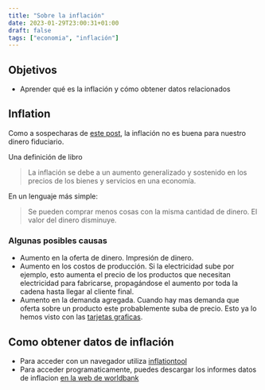 ```yaml
---
title: "Sobre la inflación"
date: 2023-01-29T23:00:31+01:00
draft: false
tags: ["economia", "inflación"]
---
```


## Objetivos

* Aprender qué es la inflación y cómo obtener datos relacionados

## Inflation

Como a sospecharas de [este post](https://jesusnoseq.com/en/posts/investment/), la inflación no es buena para nuestro dinero fiduciario.

Una definición de libro
> La inflación se debe a un aumento generalizado y sostenido en los precios de los bienes y servicios en una economía.

En un lenguaje más simple:
> Se pueden comprar menos cosas con la misma cantidad de dinero. El valor del dinero disminuye.

### Algunas posibles causas

* Aumento en la oferta de dinero. Impresión de dinero.
* Aumento en los costos de producción. Si la electricidad sube por ejemplo, esto aumenta el precio de los productos que necesitan electricidad para fabricarse, propagándose el aumento por toda la cadena hasta llegar al cliente final.
* Aumento en la demanda agregada. Cuando hay mas demanda que oferta sobre un producto este probablemente suba de precio. Esto ya lo hemos visto con las [tarjetas graficas](https://www.pcworld.com/article/394292/a-perfect-storm-why-graphics-cards-cost-so-much-now.html).

## Como obtener datos de inflación

* Para acceder con un navegador utiliza [inflationtool](https://www.inflationtool.com/)
* Para acceder programaticamente, puedes descargar los informes datos de inflacion [en la web de worldbank](https://data.worldbank.org/indicator/FP.CPI.TOTL.ZG)
